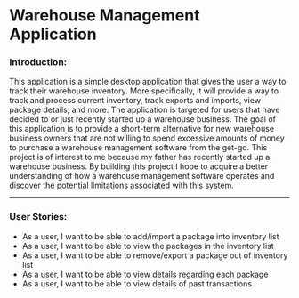 # Warehouse Management Application

### Introduction: 
This application is a simple desktop application that gives the user a way to track their warehouse inventory.
More specifically, it will provide a way to track and process current inventory, track exports and 
imports, view package details, and more. The application is targeted for users that have decided to or just recently
started up a warehouse business. The goal of this application is to provide a short-term alternative
for new warehouse business owners that are not willing to spend excessive amounts of money to purchase a
warehouse management software from the get-go. 
This project is of interest to me because my father has recently started up a warehouse business. By building 
this project I hope to acquire a better understanding of how a warehouse management software operates and discover the 
potential limitations associated with this system.  

---
### User Stories: 
- As a user, I want to be able to add/import a package into inventory list
- As a user, I want to be able to view the packages in the inventory list
- As a user, I want to be able to remove/export a package out of inventory list 
- As a user, I want to be able to view details regarding each package
- As a user, I want to be able to view details of past transactions







